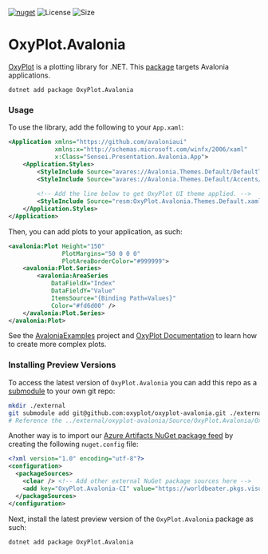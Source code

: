 [![nuget](https://img.shields.io/nuget/v/OxyPlot.Avalonia.svg)](https://www.nuget.org/packages/OxyPlot.Avalonia) ![License](https://img.shields.io/github/license/oxyplot/oxyplot-avalonia.svg) ![Size](https://img.shields.io/github/repo-size/oxyplot/oxyplot-avalonia.svg)

# OxyPlot.Avalonia

[OxyPlot](https://github.com/oxyplot) is a plotting library for .NET. This [package](https://www.nuget.org/packages/OxyPlot.Avalonia) targets Avalonia applications.

```
dotnet add package OxyPlot.Avalonia
```

### Usage

To use the library, add the following to your `App.xaml`:

```xml
<Application xmlns="https://github.com/avaloniaui"
             xmlns:x="http://schemas.microsoft.com/winfx/2006/xaml"
             x:Class="Sensei.Presentation.Avalonia.App">
    <Application.Styles>
        <StyleInclude Source="avares://Avalonia.Themes.Default/DefaultTheme.xaml"/>
        <StyleInclude Source="avares://Avalonia.Themes.Default/Accents/BaseLight.xaml"/>
      
        <!-- Add the line below to get OxyPlot UI theme applied. -->
        <StyleInclude Source="resm:OxyPlot.Avalonia.Themes.Default.xaml?assembly=OxyPlot.Avalonia"/>
    </Application.Styles>
</Application>
```

Then, you can add plots to your application, as such:

```xml
<avalonia:Plot Height="150" 
               PlotMargins="50 0 0 0"
               PlotAreaBorderColor="#999999">
    <avalonia:Plot.Series>
        <avalonia:AreaSeries 
            DataFieldX="Index"
            DataFieldY="Value"
            ItemsSource="{Binding Path=Values}"
            Color="#fd6d00" />
    </avalonia:Plot.Series>
</avalonia:Plot>
```

See the [AvaloniaExamples](https://github.com/oxyplot/oxyplot-avalonia/tree/master/Source/Examples/Avalonia/AvaloniaExamples) project and [OxyPlot Documentation](https://readthedocs.org/projects/oxyplot/downloads/pdf/latest/) to learn how to create more complex plots. 


### Installing Preview Versions

To access the latest version of `OxyPlot.Avalonia` you can add this repo as a [submodule](https://git-scm.com/book/en/v2/Git-Tools-Submodules) to your own git repo:

```sh
mkdir ./external
git submodule add git@github.com:oxyplot/oxyplot-avalonia.git ./external/oxyplot-avalonia
# Reference the ../external/oxyplot-avalonia/Source/OxyPlot.Avalonia/OxyPlot.Avalonia.csproj project then.
```

Another way is to import our [Azure Artifacts NuGet package feed](https://worldbeater.visualstudio.com/OxyPlot.Avalonia/_packaging) by creating the following `nuget.config` file:

```xml
<?xml version="1.0" encoding="utf-8"?>
<configuration>
  <packageSources>
    <clear /> <!-- Add other external NuGet package sources here -->
    <add key="OxyPlot.Avalonia-CI" value="https://worldbeater.pkgs.visualstudio.com/OxyPlot.Avalonia/_packaging/OxyPlot.Avalonia-CI/nuget/v3/index.json" />
  </packageSources>
</configuration>
```

Next, install the latest preview version of the `OxyPlot.Avalonia` package as such:

```
dotnet add package OxyPlot.Avalonia
```
